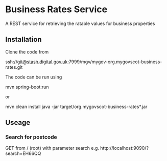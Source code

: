 # Business Rates Service

A REST service for retrieving the ratable values for business properties

## Installation

Clone the code from 


ssh://git@stash.digital.gov.uk:7999/mgv/mygov-org.mygovscot-business-rates.git


The code can be run using 

mvn spring-boot:run

or

mvn clean install
java -jar target/org.mygovscot-business-rates*.jar

## Useage

### Search for postcode

GET from / (root) with parameter search e.g. http://localhost:9090/?search=EH66QQ

